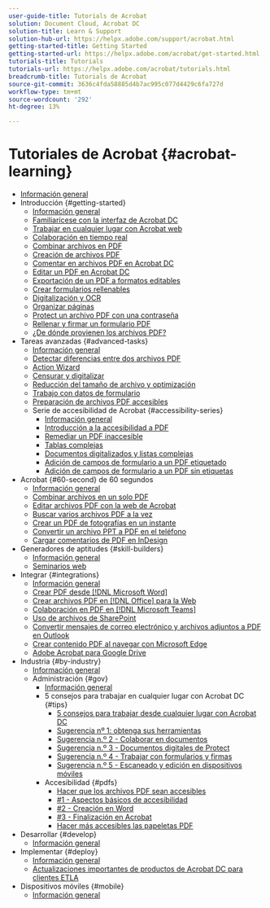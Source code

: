 ```yaml
---
user-guide-title: Tutorials de Acrobat
solution: Document Cloud, Acrobat DC
solution-title: Learn & Support
solution-hub-url: https://helpx.adobe.com/support/acrobat.html
getting-started-title: Getting Started
getting-started-url: https://helpx.adobe.com/acrobat/get-started.html
tutorials-title: Tutorials
tutorials-url: https://helpx.adobe.com/acrobat/tutorials.html
breadcrumb-title: Tutorials de Acrobat
source-git-commit: 3636c4fda58885d4b7ac995c077d4429c6fa727d
workflow-type: tm+mt
source-wordcount: '292'
ht-degree: 13%

---
```



# Tutoriales de Acrobat {#acrobat-learning}

+ [Información general](overview.md)
+ Introducción {#getting-started}
   + [Información general](getting-started/getting-started-overview.md)
   + [Familiarícese con la interfaz de Acrobat DC](getting-started/get-to-know-the-acrobat-dc-interface.md)
   + [Trabajar en cualquier lugar con Acrobat web](getting-started/acrobatweb.md)
   + [Colaboración en tiempo real](getting-started/collaborate.md)
   + [Combinar archivos en PDF](getting-started/combine-to-pdf.md)
   + [Creación de archivos PDF](getting-started/create-pdf.md)
   + [Comentar en archivos PDF en Acrobat DC](getting-started/comment-on-pdf-files.md)
   + [Editar un PDF en Acrobat DC](getting-started/edit-pdf.md)
   + [Exportación de un PDF a formatos editables](getting-started/export-pdf.md)
   + [Crear formularios rellenables](getting-started/create-fillable-forms.md)
   + [Digitalización y OCR](getting-started/scan-and-ocr.md)
   + [Organizar páginas](getting-started/organize.md)
   + [Protect un archivo PDF con una contraseña](getting-started/password-protect.md)
   + [Rellenar y firmar un formulario PDF](getting-started/fill-and-sign.md)
   + [¿De dónde provienen los archivos PDF?](getting-started/where-do-pdfs-come-from.md)
+ Tareas avanzadas {#advanced-tasks}
   + [Información general](advanced-tasks/advanced-tasks-overview.md)
   + [Detectar diferencias entre dos archivos PDF](advanced-tasks/compare.md)
   + [Action Wizard](advanced-tasks/action.md)
   + [Censurar y digitalizar](advanced-tasks/redact.md)
   + [Reducción del tamaño de archivo y optimización](advanced-tasks/reduce.md)
   + [Trabajo con datos de formulario](advanced-tasks/formdata.md)
   + [Preparación de archivos PDF accesibles](advanced-tasks/accessibility.md)
   + Serie de accesibilidad de Acrobat {#accessibility-series}
      + [Información general](advanced-tasks/accessibility-series.md)
      + [Introducción a la accesibilidad a PDF](advanced-tasks/accessibilitysession1.md)
      + [Remediar un PDF inaccesible](advanced-tasks/accessibilitysession2.md)
      + [Tablas complejas](advanced-tasks/accessibilitysession3.md)
      + [Documentos digitalizados y listas complejas](advanced-tasks/accessibilitysession4.md)
      + [Adición de campos de formulario a un PDF etiquetado](advanced-tasks/accessibilitysession5.md)
      + [Adición de campos de formulario a un PDF sin etiquetas](advanced-tasks/accessibilitysession6.md)
+ Acrobat {#60-second} de 60 segundos
   + [Información general](60-second/60-second-overview.md)
   + [Combinar archivos en un solo PDF](60-second/combine-to-one-pdf.md)
   + [Editar archivos PDF con la web de Acrobat](60-second/edit.md)
   + [Buscar varios archivos PDF a la vez](60-second/search.md)
   + [Crear un PDF de fotografías en un instante](60-second/photo.md)
   + [Convertir un archivo PPT a PDF en el teléfono](60-second/phone.md)
   + [Cargar comentarios de PDF en InDesign](60-second/indesign.md)
+ Generadores de aptitudes {#skill-builders}
   + [Información general](skill-builder/skill-builder-overview.md)
   + [Seminarios web](skill-builder/skill-builder-webinars.md)
+ Integrar {#integrations}
   + [Información general](integrate/integrate-overview.md)
   + [Crear PDF desde [!DNL Microsoft Word]](integrate/createfromword.md)
   + [Crear archivos PDF en [!DNL Office] para la Web](integrate/createofficeweb.md)
   + [Colaboración en PDF en [!DNL Microsoft Teams]](integrate/acrobatandteams.md)
   + [Uso de archivos de SharePoint](integrate/acrobatandsp.md)
   + [Convertir mensajes de correo electrónico y archivos adjuntos a PDF en Outlook](integrate/outlook.md)
   + [Crear contenido PDF al navegar con Microsoft Edge](integrate/edge.md)
   + [Adobe Acrobat para Google Drive](integrate/acrobatandgoogle.md)
+ Industria {#by-industry}
   + [Información general](industry/industry-overview.md)
   + Administración {#gov}
      + [Información general](industry/gov/gov-overview.md)
      + 5 consejos para trabajar en cualquier lugar con Acrobat DC {#tips}
         + [5 consejos para trabajar desde cualquier lugar con Acrobat DC](industry/gov/5-tips-for-working-anywhere-with-acrobat-dc-for-government.md)
         + [Sugerencia nº 1: obtenga sus herramientas](industry/gov/get-your-tools.md)
         + [Sugerencia n.º 2 - Colaborar en documentos](industry/gov/collaborate-on-documents.md)
         + [Sugerencia n.º 3 - Documentos digitales de Protect](industry/gov/protect-digital-documents.md)
         + [Sugerencia n.º 4 - Trabajar con formularios y firmas](industry/gov/work-with-forms-and-signatures.md)
         + [Sugerencia n.º 5 - Escaneado y edición en dispositivos móviles](industry/gov/scan-and-edit-on-mobile.md)
      + Accesibilidad {#pdfs}
         + [Hacer que los archivos PDF sean accesibles](industry/gov/making-pdfs-accessible.md)
         + [#1 - Aspectos básicos de accesibilidad](industry/gov/understanding-accessibility.md)
         + [#2 - Creación en Word](industry/gov/authoring-in-word.md)
         + [#3 - Finalización en Acrobat](industry/gov/finishing-in-acrobat.md)
         + [Hacer más accesibles las papeletas PDF](industry/gov/making-pdf-ballots-accessible.md)
+ Desarrollar {#develop}
   + [Información general](develop/develop-overview.md)
+ Implementar {#deploy}
   + [Información general](deploy/deploy-overview.md)
   + [Actualizaciones importantes de productos de Acrobat DC para clientes ETLA](deploy/signentitlementchanges.md)
+ Dispositivos móviles {#mobile}
   + [Información general](mobile/mobile-overview.md)